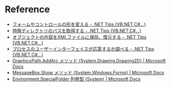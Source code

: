 # Reference

* [フォームやコントロールの形を変える - .NET Tips (VB.NET,C#...)](https://dobon.net/vb/dotnet/form/formregion.html)
* [特殊ディレクトリのパスを取得する - .NET Tips (VB.NET,C#...)](https://dobon.net/vb/dotnet/file/getfolderpath.html)
* [オブジェクトの内容をXMLファイルに保存、復元する - .NET Tips (VB.NET,C#...)](https://dobon.net/vb/dotnet/file/xmlserializer.html)
* [プロセスのユーザーインターフェイスが応答するか調べる - .NET Tips (VB.NET,C#...)](https://dobon.net/vb/dotnet/process/responding.html)
* [GraphicsPath.AddArc メソッド (System.Drawing.Drawing2D) | Microsoft Docs](https://docs.microsoft.com/ja-jp/dotnet/api/system.drawing.drawing2d.graphicspath.addarc?f1url=%3FappId%3DDev16IDEF1%26l%3DJA-JP%26k%3Dk(System.Drawing.Drawing2D.GraphicsPath.AddArc);k(DevLang-csharp)%26rd%3Dtrue&view=dotnet-plat-ext-6.0)
* [MessageBox.Show メソッド (System.Windows.Forms) | Microsoft Docs](https://docs.microsoft.com/ja-jp/dotnet/api/system.windows.forms.messagebox.show?view=windowsdesktop-6.0#system-windows-forms-messagebox-show(system-string-system-string-system-windows-forms-messageboxbuttons-system-windows-forms-messageboxicon))
* [Environment.SpecialFolder 列挙型 (System) | Microsoft Docs](https://docs.microsoft.com/ja-jp/dotnet/api/system.environment.specialfolder?view=net-6.0)
